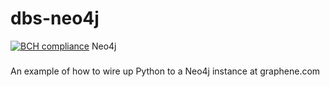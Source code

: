 # dbs-neo4j
[![BCH compliance](https://bettercodehub.com/edge/badge/milesak60/dbs-neo4j?branch=master)](https://bettercodehub.com/)
Neo4j
#####

An example of how to wire up Python to a Neo4j instance at graphene.com
